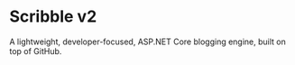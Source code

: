 # Scribble v2

A lightweight, developer-focused, ASP.NET Core blogging engine, built on top of GitHub.
